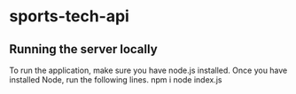 # sports-tech-api

## Running the server locally
To run the application, make sure you have node.js installed.
Once you have installed Node, run the following lines.
<bash>
npm i
node index.js
</bash>